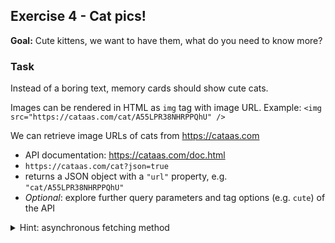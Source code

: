 ## Exercise 4 - Cat pics!

**Goal:** Cute kittens, we want to have them, what do you need to know more?

### Task
Instead of a boring text, memory cards should show cute cats.

Images can be rendered in HTML as `img` tag with image URL.
Example: `<img src="https://cataas.com/cat/A55LPR38NHRPPQhU" />`

We can retrieve image URLs of cats from https://cataas.com
- API documentation: https://cataas.com/doc.html
- `https://cataas.com/cat?json=true`
- returns a JSON object with a `"url"` property, e.g. `"cat/A55LPR38NHRPPQhU"`
- _Optional_: explore further query parameters and tag options (e.g. `cute`) of the API


<details>
    <summary>Hint: asynchronous fetching method</summary>

```tsx
const catProviderUrl = "https://cataas.com";

async function fetchCatUrl(): Promise<string> {
  const rawResponse = await fetch(`${catProviderUrl}/cat?json=true`);
  const jsonResponse = await rawResponse.json();
  return catProviderUrl + jsonResponse.url;
}
```
</details>